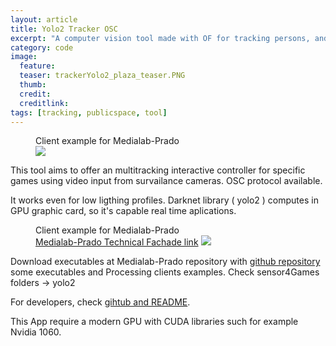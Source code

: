 ```yaml
---
layout: article
title: Yolo2 Tracker OSC
excerpt: "A computer vision tool made with OF for tracking persons, and share results by OSC"
category: code
image: 
  feature: 
  teaser: trackerYolo2_plaza_teaser.PNG
  thumb: 
  credit: 
  creditlink: 
tags: [tracking, publicspace, tool]
---
```


<figure class="one">
	<figcaption>Client example for Medialab-Prado</figcaption>
	<img src="https://c1.staticflickr.com/5/4601/25356852558_bbab6d98cc.jpg">
</figure>

This tool aims to offer an multitracking interactive controller for specific games using video input from survailance cameras. OSC protocol available. 

It works even for low ligthing profiles. Darknet library ( yolo2 ) computes in GPU graphic card, so it's capable real time aplications. 

<figure class="one">
	<figcaption>Client example for Medialab-Prado</figcaption>
	<a href="http://medialab-prado.es/article/fachada_digital_informacion_tecnica">Medialab-Prado Technical Fachade link</a>
	<img src="https://c1.staticflickr.com/5/4736/25356850868_dcac9ae3fb_c.jpg">
</figure>

Download executables at Medialab-Prado repository with [github repository](https://github.com/medialab-prado/RecursosFachada) some executables and Processing clients examples. Check sensor4Games folders -> yolo2 

For developers, check [gihtub and README](https://github.com/carlesgutierrez/fachada-yolo2Tracking/). 

This App require a modern GPU with CUDA libraries such for example Nvidia 1060.